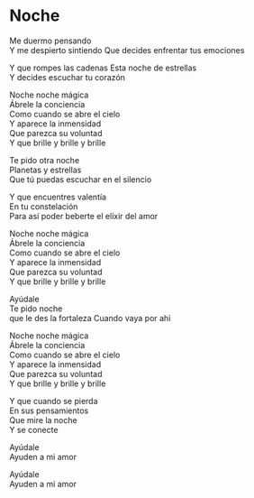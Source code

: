 # Noche  

Me duermo pensando  
Y me despierto sintiendo
Que decides enfrentar tus emociones  

Y que rompes las cadenas
Esta noche de estrellas  
Y decides escuchar tu corazón  

Noche noche mágica  
Ábrele la conciencia  
Como cuando se abre el cielo  
Y aparece la inmensidad  
Que parezca su voluntad  
Y que brille y brille y brille  

Te pido otra noche  
Planetas y estrellas  
Que tú puedas escuchar en el silencio  

Y que encuentres valentía   
En tu constelación  
Para así poder beberte el elíxir del amor  

Noche noche mágica  
Ábrele la conciencia  
Como cuando se abre el cielo  
Y aparece la inmensidad  
Que parezca su voluntad  
Y que brille y brille y brille  

Ayúdale  
Te pido noche  
que le des la fortaleza
Cuando vaya por ahi  

Noche noche mágica  
Ábrele la conciencia  
Como cuando se abre el cielo  
Y aparece la inmensidad  
Que parezca su voluntad  
Y que brille y brille y brille  

Y que cuando se pierda  
En sus pensamientos  
Que mire la noche  
Y se conecte  

Ayúdale  
Ayuden a mi amor  

Ayúdale  
Ayuden a mi amor  
